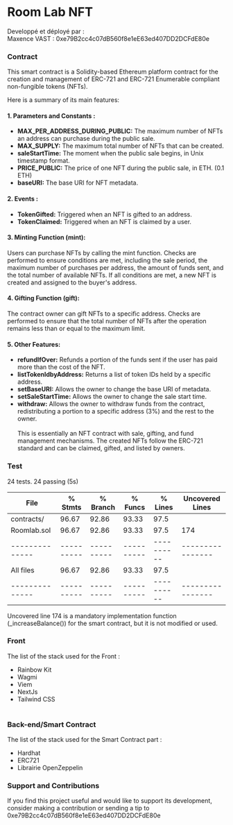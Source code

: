 # Room Lab NFT
<!-- #### Lien Déploiement Vercel: [LINK  ](#) <br/>
#### Déployé sur sépolia : <br/>
[RoomLab](#)<br/> -->

Developpé et déployé par :  
Maxence VAST : 0xe79B2cc4c07dB560f8e1eE63ed407DD2DCFdE80e

<!--## Détails-->

### Contract

This smart contract is a Solidity-based Ethereum platform contract for the creation and management of ERC-721 and ERC-721 Enumerable compliant non-fungible tokens (NFTs).

Here is a summary of its main features:

#### 1. Parameters and Constants :
- **MAX_PER_ADDRESS_DURING_PUBLIC:** The maximum number of NFTs an address can purchase during the public sale.<br/>
- **MAX_SUPPLY:** The maximum total number of NFTs that can be created.<br/>
- **saleStartTime:** The moment when the public sale begins, in Unix timestamp format.<br/>
- **PRICE_PUBLIC:** The price of one NFT during the public sale, in ETH. (0.1 ETH)<br/>
- **baseURI:** The base URI for NFT metadata.<br/>

#### 2. Events :
- **TokenGifted:** Triggered when an NFT is gifted to an address.<br/>
- **TokenClaimed:** Triggered when an NFT is claimed by a user.<br/>

#### 3. Minting Function (mint):
Users can purchase NFTs by calling the mint function.
Checks are performed to ensure conditions are met, including the sale period, the maximum number of purchases per address, the amount of funds sent, and the total number of available NFTs.
If all conditions are met, a new NFT is created and assigned to the buyer's address.

#### 4. Gifting Function (gift):
The contract owner can gift NFTs to a specific address.
Checks are performed to ensure that the total number of NFTs after the operation remains less than or equal to the maximum limit.

#### 5. Other Features:
- **refundIfOver:** Refunds a portion of the funds sent if the user has paid more than the cost of the NFT.
- **listTokenIdbyAddress:** Returns a list of token IDs held by a specific address.
- **setBaseURI:** Allows the owner to change the base URI of metadata.
- **setSaleStartTime:** Allows the owner to change the sale start time.
- **withdraw:** Allows the owner to withdraw funds from the contract, redistributing a portion to a specific address (3%) and the rest to the owner.
<br/><br/>
This is essentially an NFT contract with sale, gifting, and fund management mechanisms. The created NFTs follow the ERC-721 standard and can be claimed, gifted, and listed by owners.

### Test
24 tests.
24 passing (5s)

File          |  % Stmts | % Branch |  % Funcs |  % Lines |Uncovered Lines |
--------------|----------|----------|----------|----------|----------------|
 contracts/   |    96.67 |    92.86 |    93.33 |     97.5 |                |
  Roomlab.sol |    96.67 |    92.86 |    93.33 |     97.5 |            174 |
--------------|----------|----------|----------|----------|----------------|
All files     |    96.67 |    92.86 |    93.33 |     97.5 |                |
--------------|----------|----------|----------|----------|----------------|

Uncovered line 174 is a mandatory implementation function (_increaseBalance()) for the smart contract, but it is not modified or used.


### Front
The list of the stack used for the Front :
- Rainbow Kit
- Wagmi
- Viem
- NextJs
- Tailwind CSS
  <br/><br/>

### Back-end/Smart Contract
The list of the stack used for the Smart Contract part :
- Hardhat
- ERC721
- Librairie OpenZeppelin

### Support and Contributions
If you find this project useful and would like to support its development, consider making a contribution or sending a tip to 0xe79B2cc4c07dB560f8e1eE63ed407DD2DCFdE80e
